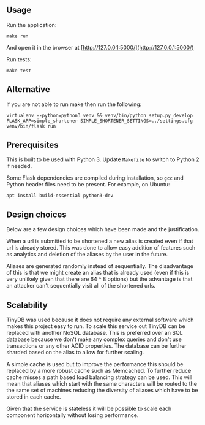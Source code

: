 ## Usage

Run the application:

    make run

And open it in the browser at [http://127.0.0.1:5000/](http://127.0.0.1:5000/)

Run tests:

    make test

## Alternative

If you are not able to run make then run the following:

    virtualenv --python=python3 venv && venv/bin/python setup.py develop
    FLASK_APP=simple_shortener SIMPLE_SHORTENER_SETTINGS=../settings.cfg venv/bin/flask run

## Prerequisites

This is built to be used with Python 3. Update `Makefile` to switch to Python 2 if needed.

Some Flask dependencies are compiled during installation, so `gcc` and Python header files need 
to be present.
For example, on Ubuntu:

    apt install build-essential python3-dev
    
## Design choices

Below are a few design choices which have been made and the justification.

When a url is submitted to be shortened a new alias is created even if that url is already stored.
This was done to allow easy addition of features such as analytics and deletion of the aliases 
by the user in the future.

Aliases are generated randomly instead of sequentially. The disadvantage of this is that we might
create an alias that is already used (even if this is very unlikely given that there are 64 ^ 8 
options) but the advantage is that an attacker can't sequentially visit all of the shortened urls.

## Scalability

TinyDB was used because it does not require any external software which makes this project easy 
to run. To scale this service out TinyDB can be replaced with another NoSQL database. This is 
preferred over an SQL database because we don't make any complex queries and don't use transactions
or any other ACID properties. The database can be further sharded based on the alias to allow 
for further scaling.

A simple cache is used but to improve the performance this should be replaced by a more robust 
cache such as Memcached. To further reduce cache misses a path based load balancing strategy can 
be used. This will mean that aliases which start with the same characters will be routed to the 
the same set of machines reducing the diversity of aliases which have to be stored in each cache.

Given that the service is stateless it will be possible to scale each component horizontally 
without losing performance.